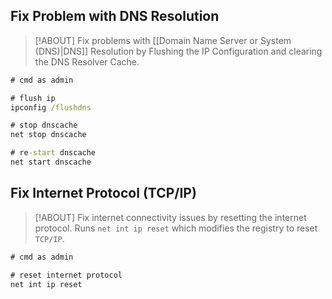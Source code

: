 ## Fix Problem with DNS Resolution

> [!ABOUT]
> Fix problems with [[Domain Name Server or System (DNS)|DNS]] Resolution by Flushing the IP Configuration and clearing the DNS Resolver Cache.

```cmd
# cmd as admin

# flush ip
ipconfig /flushdns

# stop dnscache
net stop dnscache

# re-start dnscache
net start dnscache
```

## Fix Internet Protocol (TCP/IP)

> [!ABOUT]
> Fix internet connectivity issues by resetting the internet protocol. Runs `net int ip reset` which modifies the registry to reset `TCP/IP`.

```cmd
# cmd as admin

# reset internet protocol
net int ip reset
```

